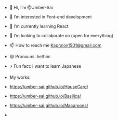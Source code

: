 - 👋 Hi, I’m @Umber-Sai
- 👀 I’m interested in Font-end development
- 🌱 I’m currently learning React
- 💞️ I’m looking to collaborate on (open for everything)
- 📫 How to reach me Kapralov1501@gmail.com
- 😄 Pronouns: he/him
- ⚡ Fun fact: I want to learn Japanese

- My works:
- https://umber-sai.github.io/HouseCare/
- https://umber-sai.github.io/Basilica/
- https://umber-sai.github.io/Macaroons/
- 

<!---
Umber-Sai/Umber-Sai is a ✨ special ✨ repository because its `README.md` (this file) appears on your GitHub profile.
You can click the Preview link to take a look at your changes.
--->
